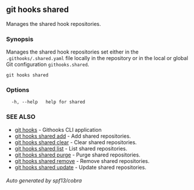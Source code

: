 ## git hooks shared

Manages the shared hook repositories.

### Synopsis

Manages the shared hook repositories set either in the `.githooks/.shared.yaml`
file locally in the repository or in the local or global
Git configuration `githooks.shared`.

```
git hooks shared
```

### Options

```
  -h, --help   help for shared
```

### SEE ALSO

* [git hooks](git_hooks.md)	 - Githooks CLI application
* [git hooks shared add](git_hooks_shared_add.md)	 - Add shared repositories.
* [git hooks shared clear](git_hooks_shared_clear.md)	 - Clear shared repositories.
* [git hooks shared list](git_hooks_shared_list.md)	 - List shared repositories.
* [git hooks shared purge](git_hooks_shared_purge.md)	 - Purge shared repositories.
* [git hooks shared remove](git_hooks_shared_remove.md)	 - Remove shared repositories.
* [git hooks shared update](git_hooks_shared_update.md)	 - Update shared repositories.

###### Auto generated by spf13/cobra 
